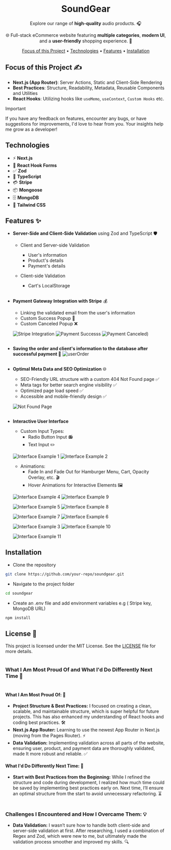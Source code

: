<div align="center">
  
# SoundGear

Explore our range of **high-quality** audio products. 🎧

🌐 Full-stack eCommerce website featuring **multiple categories**, **modern UI**,<br/> and a **user-friendly** shopping experience. 🛒

[Focus of this Project](#focus-of-this-project-) •
[Technologies](#technologies) •
[Features](#Features-) •
[Installation](#installation)

</div>

## Focus of this Project ✍

- **Next.js (App Router)**: Server Actions, Static and Client-Side Rendering
- **Best Practices**: Structure, Readability, Metadata, Reusable Components and Utilities
- **React Hooks**: Utilizing hooks like `useMemo`, `useContext`, `Custom Hooks` etc.

> [!IMPORTANT] 
> If you have any feedback on features, encounter any bugs, or have suggestions for improvements, I'd love to hear from you. Your insights help me grow as a developer!

## Technologies

<ul>
  <li>⚡ <strong>Next.js</strong></li>
  <li>📝 <strong>React Hook Forms</strong></li>
  <li>✅ <strong>Zod</strong></li>
  <li>🔧 <strong>TypeScript</strong></li>
  <li>💳 <strong>Stripe</strong></li>
  <li>📦 <strong>Mongoose</strong></li>
  <li>🗄️ <strong>MongoDB</strong></li>
  <li>🎨 <strong>Tailwind CSS</strong></li>
</ul>

## Features ✨

- **Server-Side and Client-Side Validation** using Zod and TypeScript 🛡️

  - Client and Server-side Validation
    - User's information 
    - Product's details
    - Payment's details
   
  - Client-side Validation
    - Cart's LocalStorage

##

- **Payment Gateway Integration with Stripe** 💰

  - Linking the validated email from the user's information
  - Custom Success Popup 🎉
  - Custom Canceled Popup ❌

  ![Stripe Integration](https://github.com/user-attachments/assets/de13649d-8744-4bb3-931d-231d1aa1dd5f)
  ![Payment Successs](https://github.com/user-attachments/assets/7f798f70-ee55-4462-8657-fca84eca0736)
  ![Payment Canceled)](https://github.com/user-attachments/assets/b4be959e-9ea8-4eb5-b3bb-9db4611e94f2)

##

- **Saving the order and client's information to the database after successful payment 💾**
  ![userOrder](https://github.com/user-attachments/assets/36fab0a5-4dca-4f41-9e37-994819b9ceb2)


##

- **Optimal Meta Data and SEO Optimization** 🌐
  
  - SEO-Friendly URL structure with a custom 404 Not Found page ✅
  - Meta tags for better search engine visibility ✅
  - Optimized page load speed ✅
  - Accessible and mobile-friendly design ✅
 
  ![Not Found Page](https://github.com/user-attachments/assets/846f229b-27a2-4ce7-bbbd-dc2bb4ef636e)

##

- **Interactive User Interface**
  - Custom Input Types:
    - Radio Button Input 📻 
    - Text Input ✏️
   
  ![Interface Example 1](https://github.com/user-attachments/assets/fb8131ff-78a5-4289-8986-2d6c7837c968)
  ![Interface Example 2](https://github.com/user-attachments/assets/2d6a6d4d-540a-42c0-b7cf-d96abb133cff)

  - Animations:
    - Fade In and Fade Out for Hamburger Menu, Cart, Opacity Overlay, etc. 🎬
    - Hover Animations for Interactive Elements 🖼️ 






  




  ![Interface Example 4](https://github.com/user-attachments/assets/b5eca559-b1aa-4156-9183-beff7a10e261)
   ![Interface Example 9](https://github.com/user-attachments/assets/15d3a662-91af-4c22-a1e1-79a9d0caf89b)

  
  ![Interface Example 5](https://github.com/user-attachments/assets/d5da843f-b2bd-4cf1-970c-f93ce6421570)
  ![Interface Example 8](https://github.com/user-attachments/assets/6dbb7810-ab43-43c2-bd07-9bcf79a12124)

  ![Interface Example 7](https://github.com/user-attachments/assets/3694fb26-8f54-41b6-b080-7be4bbe0fddb)
  ![Interface Example 6](https://github.com/user-attachments/assets/ca8e43ec-f595-4068-a51e-433757d6451e)

  ![Interface Example 3](https://github.com/user-attachments/assets/bd597657-5140-4971-9425-0ec19ca641a0)
  ![Interface Example 10](https://github.com/user-attachments/assets/00064bba-a913-473b-ab64-bea0bde888cb)


  
  ![Interface Example 11](https://github.com/user-attachments/assets/1f4d6be1-8a43-467f-b3e3-3bc92e8e8d3c)
  

## Installation

- Clone the repository

```bash
git clone https://github.com/your-repo/soundgear.git
```

- Navigate to the project folder
```bash
cd soundgear
```

- Create an .env file and add environment variables e.g ( Stripe key, MongoDB URL)

```bash
npm install
```

## License 📄

This project is licensed under the MIT License. See the [LICENSE](./LICENSE) file for more details.

#

### What I Am Most Proud Of and What I'd Do Differently Next Time 🚀
#

#### What I Am Most Proud Of: 🎉
- **Project Structure & Best Practices:** I focused on creating a clean, scalable, and maintainable structure, which is super helpful for future projects. This has also enhanced my understanding of React hooks and coding best practices. 🛠️
- **Next.js App Router:** Learning to use the newest App Router in Next.js (moving from the Pages Router). ⚡
- **Data Validation:** Implementing validation across all parts of the website, ensuring user, product, and payment data are thoroughly validated, made It more robust and reliable. ✅

#### What I'd Do Differently Next Time: 🔄
- **Start with Best Practices from the Beginning:** While I refined the structure and code during development, I realized how much time could be saved by implementing best practices early on. Next time, I’ll ensure an optimal structure from the start to avoid unnecessary refactoring. ⏳

#

### Challenges I Encountered and How I Overcame Them: 💡
- **Data Validation:** I wasn’t sure how to handle both client-side and server-side validation at first. After researching, I used a combination of Regex and Zod, which were new to me, but ultimately made the validation process smoother and improved my skills. 🔍

